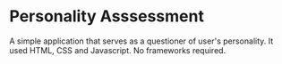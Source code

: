 # Personality Asssessment
A simple application that serves as a questioner of user's personality.
It used HTML, CSS and Javascript. No frameworks required.
